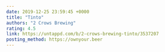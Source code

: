 ```yaml
---
date: 2019-12-25 23:59:45 +0000
title: "Tinto"
authors: "2 Crows Brewing"
rating: 4.5
link: https://untappd.com/b/2-crows-brewing-tinto/3537207
posting_method: https://ownyour.beer
---
```

